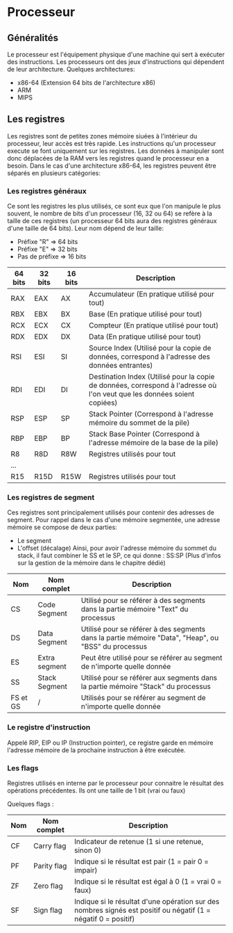 # Processeur

## Généralités

Le processeur est l'équipement physique d'une machine qui sert à exécuter des instructions.
Les processeurs ont des jeux d'instructions qui dépendent de leur architecture.
Quelques architectures:
- x86-64 (Extension 64 bits de l'architecture x86)
- ARM
- MIPS

## Les registres

Les registres sont de petites zones mémoire siuées à l'intérieur du processeur, leur accès est très rapide.
Les instructions qu'un processeur execute se font uniquement sur les registres. Les données à manipuler sont donc déplacées de la RAM vers les registres quand le processeur en a besoin.
Dans le cas d'une architecture x86-64, les registres peuvent être séparés en plusieurs catégories:

### Les registres généraux
Ce sont les registres les plus utilisés, ce sont eux que l'on manipule le plus souvent, le nombre de bits d'un processeur (16, 32 ou 64) se refère à la taille de ces registres (un processeur 64 bits aura des registres généraux d'une taille de 64 bits).
Leur nom dépend de leur taille:
- Préfixe "R" => 64 bits
- Préfixe "E" => 32 bits
- Pas de préfixe => 16 bits

| 64 bits | 32 bits | 16 bits | Description                                                                                                              |
|---------|---------|---------|--------------------------------------------------------------------------------------------------------------------------|
| RAX     | EAX     | AX      | Accumulateur (En pratique utilisé pour tout)                                                                             |
| RBX     | EBX     | BX      | Base (En pratique utilisé pour tout)                                                                                     |
| RCX     | ECX     | CX      | Compteur (En pratique utilisé pour tout)                                                                                 |
| RDX     | EDX     | DX      | Data (En pratique utilisé pour tout)                                                                                     |
| RSI     | ESI     | SI      | Source Index (Utilisé pour la copie de données, correspond à l'adresse des données entrantes)                            |
| RDI     | EDI     | DI      | Destination Index (Utilisé pour la copie de données, correspond à l'adresse où l'on veut que les données soient copiées) |
| RSP     | ESP     | SP      | Stack Pointer (Correspond à l'adresse mémoire du sommet de la pile)                                                      |
| RBP     | EBP     | BP      | Stack Base Pointer (Correspond à l'adresse mémoire de la base de la pile)                                                   |
| R8      | R8D     | R8W     | Registres utilisés pour tout                                                                                             |
| ...     |         |         |                                                                                                                          |
| R15     | R15D    | R15W    | Registres utilisés pour tout                                                                                             |

### Les registres de segment
Ces registres sont principalement utilisés pour contenir des adresses de segment.
Pour rappel dans le cas d'une mémoire segmentée, une adresse mémoire se compose de deux parties:
- Le segment
- L'offset (décalage)
Ainsi, pour avoir l'adresse mémoire du sommet du stack, il faut combiner le SS et le SP, ce qui donne : SS:SP
(Plus d'infos sur la gestion de la mémoire dans le chapitre dédié)

|Nom | Nom complet   | Description                                                                                         |
|----|---------------|-----------------------------------------------------------------------------------------------------|
| CS | Code Segment  | Utilisé pour se référer à des segments dans la partie mémoire "Text" du processus                   |
| DS | Data Segment  | Utilisé pour se référer à des segments dans la partie mémoire "Data", "Heap", ou "BSS" du processus |
| ES | Extra segment | Peut être utilisé pour se référer au segment de n'importe quelle donnée                             |
| SS | Stack Segment | Utilisé pour se référer aux segments dans la partie mémoire "Stack" du processus                    |
| FS et GS | /       | Utilisés pour se référer au segment de n'importe quelle donnée                                      |

### Le registre d'instruction

Appelé RIP, EIP ou IP (Instruction pointer), ce registre garde en mémoire l'adresse mémoire de la prochaine instruction à être exécutée.

### Les flags
Registres utilisés en interne par le processeur pour connaitre le résultat des opérations précédentes.
Ils ont une taille de 1 bit (vrai ou faux)

Quelques flags :

|Nom | Nom complet   | Description                                                                                                    |
|----|---------------|----------------------------------------------------------------------------------------------------------------|
| CF | Carry flag    | Indicateur de retenue (1 si une retenue, sinon 0)                                                              |
| PF | Parity flag   | Indique si le résultat est pair (1 = pair 0 = impair)                                                          |
| ZF | Zero flag     | Indique si le résultat est égal à 0 (1 = vrai 0 = faux)                                                        |
| SF | Sign flag     | Indique si le résultat d'une opération sur des nombres signés est positif ou négatif (1 = négatif 0 = positif) |

